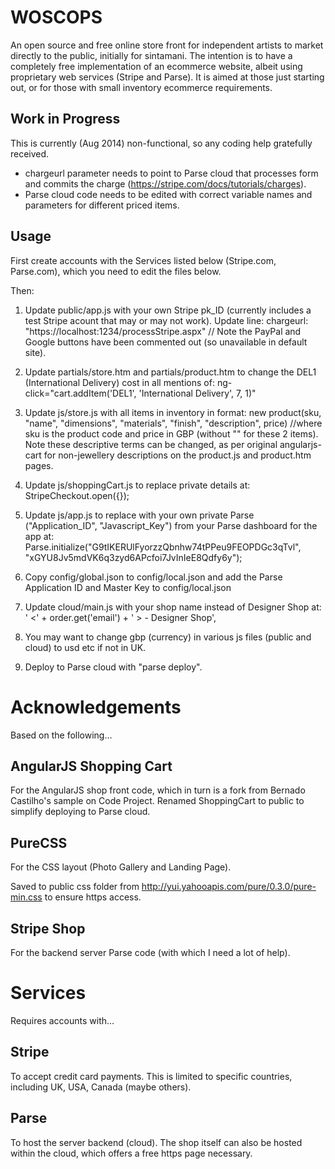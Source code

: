 WOSCOPS
=======
An open source and free online store front for independent artists to market directly to the public, initially for sintamani. The intention is to have a completely free implementation of an ecommerce website, albeit using proprietary web services (Stripe and Parse). It is aimed at those just starting out, or for those with small inventory ecommerce requirements.

Work in Progress
----------------
This is currently (Aug 2014) non-functional, so any coding help gratefully received.

* chargeurl parameter needs to point to Parse cloud that processes form and commits the charge (https://stripe.com/docs/tutorials/charges).
* Parse cloud code needs to be edited with correct variable names and parameters for different priced items.

Usage
-----
First create accounts with the Services listed below (Stripe.com, Parse.com), which you need to edit the files below.

Then:

1. Update public/app.js with your own Stripe pk_ID (currently includes a test Stripe acount that may or may not work). Update line: chargeurl: "https://localhost:1234/processStripe.aspx" // Note the PayPal and Google buttons have been commented out (so unavailable in default site).

2. Update partials/store.htm and partials/product.htm to change the DEL1 (International Delivery) cost in all mentions of: ng-click="cart.addItem('DEL1', 'International Delivery', 7, 1)" <!--where 7 is cost in GBP and DEL1 is sku for delivery charge.!-->

3. Update js/store.js with all items in inventory in format: new product(sku, "name", "dimensions", "materials", "finish", "description", price) //where sku is the product code and price in GBP (without "" for these 2 items). Note these descriptive terms can be changed, as per original angularjs-cart for non-jewellery descriptions on the product.js and product.htm pages.

4. Update js/shoppingCart.js to replace private details at: StripeCheckout.open({});

5. Update js/app.js to replace with your own private Parse ("Application_ID", "Javascript_Key") from your Parse dashboard for the app at: Parse.initialize("G9tIKERUlFyorzzQbnhw74tPPeu9FEOPDGc3qTvl", "xGYU8Jv5mdVK6q3zyd6APcfoi7JvInIeE8Qdfy6y");

6. Copy config/global.json to config/local.json and add the Parse Application ID and Master Key to config/local.json

7. Update cloud/main.js with your shop name instead of Designer Shop at: ' <' + order.get('email') + ' > - Designer Shop',

8. You may want to change gbp (currency) in various js files (public and cloud) to usd etc if not in UK.

9. Deploy to Parse cloud with "parse deploy".

Acknowledgements
================
Based on the following...

AngularJS Shopping Cart
-----------------------
For the AngularJS shop front code, which in turn is a fork from Bernado Castilho's sample on Code Project. Renamed ShoppingCart to public to simplify deploying to Parse cloud.

PureCSS
-------
For the CSS layout (Photo Gallery and Landing Page).

Saved to public css folder from http://yui.yahooapis.com/pure/0.3.0/pure-min.css to ensure https access.

Stripe Shop
-----------
For the backend server Parse code (with which I need a lot of help).

Services
========

Requires accounts with...

Stripe
------
To accept credit card payments. This is limited to specific countries, including UK, USA, Canada (maybe others).

Parse
-----
To host the server backend (cloud). The shop itself can also be hosted within the cloud, which offers a free https page necessary.
